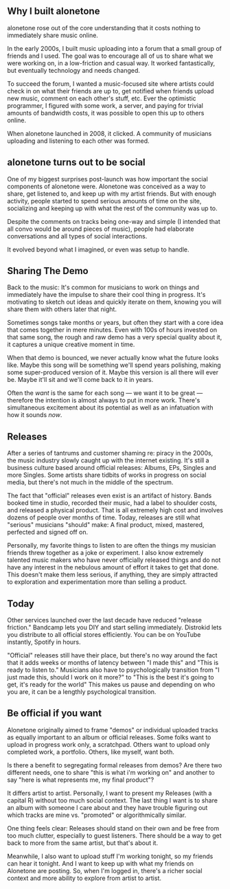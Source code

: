 ## Why I built alonetone

alonetone rose out of the core understanding that it costs nothing to immediately share music online.

In the early 2000s, I built music uploading into a forum that a small group of friends and I used. The goal was to encourage all of us to share what we were working on, in a low-friction and casual way. It worked fantastically, but eventually technology and needs changed.

To succeed the forum, I wanted a music-focused site where artists could check in on what their friends are up to, get notified when friends upload new music, comment on each other's stuff, etc. Ever the optimistic programmer, I figured with some work, a server, and paying for trivial amounts of bandwidth costs, it was possible to open this up to others online.

When alonetone launched in 2008, it clicked. A community of musicians uploading and listening to each other was formed.

## alonetone turns out to be social

One of my biggest surprises post-launch was how important the social components of alonetone were. Alonetone was conceived as a way to share, get listened to, and keep up with my artist friends. But with enough activity, people started to spend serious amounts of time on the site, socializing and keeping up with what the rest of the community was up to.

Despite the comments on tracks being one-way and simple (I intended that all convo would be around pieces of music), people had elaborate conversations and all types of social interactions.

It evolved beyond what I imagined, or even was setup to handle.

## Sharing The Demo

Back to the music: It's common for musicians to work on things and immediately have the impulse to share their cool thing in progress. It's motivating to sketch out ideas and quickly iterate on them, knowing you will share them with others later that night.

Sometimes songs take months or years, but often they start with a core idea that comes together in mere minutes. Even with 100s of hours invested on that same song, the rough and raw demo has a very special quality about it, it captures a unique creative moment in time.

When that demo is bounced, we never actually know what the future looks like. Maybe this song will be something we'll spend years polishing, making some super-produced version of it. Maybe this version is all there will ever be. Maybe it'll sit and we'll come back to it in years.

Often the *want* is the same for each song — we want it to be great — therefore the intention is almost always to put in more work. There's simultaneous excitement about its potential as well as an infatuation with how it sounds *now*.

## Releases

After a series of tantrums and customer shaming re: piracy in the 2000s, the music industry slowly caught up with the internet existing. It's still a business culture based around official releases: Albums, EPs, Singles and more Singles. Some artists share tidbits of works in progress on social media, but there's not much in the middle of the spectrum.

The fact that "official" releases even exist is an artifact of history. Bands booked time in studio, recorded their music, had a label to shoulder costs, and released a physical product. That is all extremely high cost and involves dozens of people over months of time. Today, releases are still what "serious" musicians "should" make: A final product, mixed, mastered, perfected and signed off on.

Personally, my favorite things to listen to are often the things my musician friends threw together as a joke or experiment. I also know extremely talented music makers who have never officially released things and do not have any interest in the nebulous amount of effort it takes to get that done. This doesn't make them less serious, if anything, they are simply attracted to exploration and experimentation more than selling a product.

## Today

Other services launched over the last decade have reduced "release friction." Bandcamp lets you DIY and start selling immediately. Distrokid lets you distribute to all official stores efficiently. You can be on YouTube instantly, Spotify in hours.

"Official" releases still have their place, but there's no way around the fact that it adds weeks or months of latency between "I made this" and "This is ready to listen to." Musicians also have to psychologically transition from "I just made this, should I work on it more?" to "This is the best it's going to get, it's ready for the world" This makes us pause and depending on who you are, it can be a lengthly psychological transition.


## Be official if you want

Alonetone originally aimed to frame "demos" or individual uploaded tracks as equally important to an album or official releases. Some folks want to upload in progress work only, a scratchpad. Others want to upload only completed work, a portfolio. Others, like myself, want both.

Is there a benefit to segregating formal releases from demos? Are there two different needs, one to share "this is what i'm working on" and another to say "here is what represents me, my final product"?

It differs artist to artist. Personally, I want to present my Releases (with a capital R) without too much social context. The last thing I want is to share an album with someone I care about and they have trouble figuring out which tracks are mine vs. "promoted" or algorithmically similar.

One thing feels clear: Releases should stand on their own and be free from too much clutter, especially to guest listeners. There should be a way to get back to more from the same artist, but that's about it.

Meanwhile, I also want to upload stuff I'm working tonight, so my friends can hear it tonight. And I want to keep up with what my friends on Alonetone are posting. So, when I'm logged in, there's a richer social context and more ability to explore from artist to artist.




